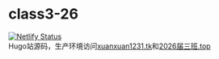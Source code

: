 # class3-26
[![Netlify Status](https://api.netlify.com/api/v1/badges/5df1d863-d469-4848-9552-efdfa9b2a270/deploy-status)](https://app.netlify.com/sites/class3-26/deploys)  
Hugo站源码，生产环境访问[xuanxuan1231.tk](https://xuanxuan1231.tk)和[2026届三班.top](https://2026届三班.top)
